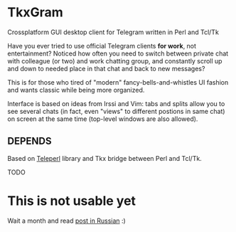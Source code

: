 # TkxGram
Crossplatform GUI desktop client for Telegram written in Perl and Tcl/Tk

Have you ever tried to use official Telegram clients **for work**, not entertainment? Noticed how often you need to switch between private chat with colleague (or two) and work chatting group, and constantly scroll up and down to needed place in that chat and back to new messages?

This is for those who tired of "modern" fancy-bells-and-whistles UI fashion and wants classic while being more organized.

Interface is based on ideas from Irssi and Vim: tabs and splits allow you to see several chats (in fact, even "views" to different postions in same chat) on screen at the same time (top-level windows are also allowed).

## DEPENDS

Based on [Teleperl](https://github.com/vgadfly/teleperl) library and Tkx bridge between Perl and Tcl/Tk.

TODO

# This is not usable yet

Wait a month and read [post in Russian](https://habr.com/ru/post/472970/) :)